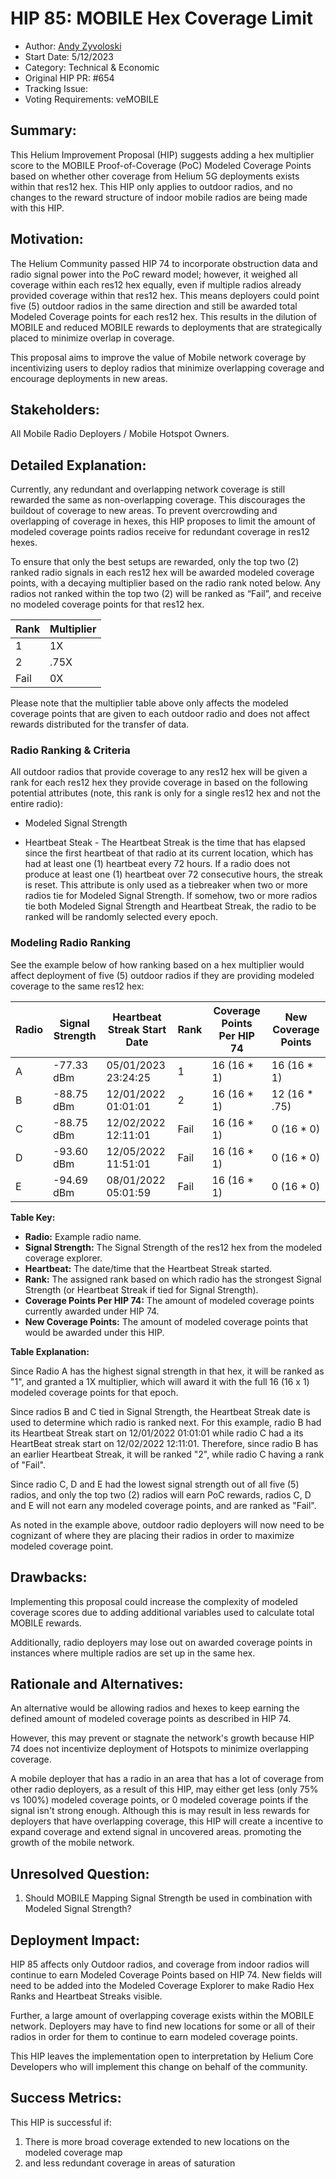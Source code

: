 # HIP 85: MOBILE Hex Coverage Limit

- Author: [Andy Zyvoloski](https://github.com/heatedlime)
- Start Date: 5/12/2023
- Category: Technical & Economic
- Original HIP PR: #654
- Tracking Issue: 
- Voting Requirements: veMOBILE

## Summary:
This Helium Improvement Proposal (HIP) suggests adding a hex multiplier score to the MOBILE Proof-of-Coverage (PoC) Modeled Coverage Points based on whether other coverage from Helium 5G deployments exists within that res12 hex. This HIP only applies to outdoor radios, and no changes to the reward structure of indoor mobile radios are being made with this HIP.

## Motivation:
The Helium Community passed HIP 74 to incorporate obstruction data and radio signal power into the PoC reward model; however, it weighed all coverage within each res12 hex equally, even if multiple radios already provided coverage within that res12 hex. This means deployers could point five (5) outdoor radios in the same direction and still be awarded total Modeled Coverage points for each res12 hex. This results in the dilution of MOBILE and reduced MOBILE rewards to deployments that are strategically placed to minimize overlap in coverage. 

This proposal aims to improve the value of Mobile network coverage by incentivizing users to deploy radios that minimize overlapping coverage and encourage deployments in new areas. 

## Stakeholders:
All Mobile Radio Deployers / Mobile Hotspot Owners. 
 
## Detailed Explanation:
Currently, any redundant and overlapping network coverage is still rewarded the same as non-overlapping coverage. This discourages the buildout of coverage to new areas. To prevent overcrowding and overlapping of coverage in hexes, this HIP proposes to limit the amount of modeled coverage points radios receive for redundant coverage in res12 hexes. 

To ensure that only the best setups are rewarded, only the top two (2) ranked radio signals in each res12 hex will be awarded modeled coverage points, with a decaying multiplier based on the radio rank noted below. Any radios not ranked within the top two (2) will be ranked as “Fail”, and receive no modeled coverage points for that res12 hex. 

| Rank         |Multiplier|  
|--------------|----------|
|      1       |   1X     |
|      2       |  .75X    |
|    Fail      |   0X     |

Please note that the multiplier table above only affects the modeled coverage points that are given to each outdoor radio and does not affect rewards distributed for the transfer of data. 

### Radio Ranking & Criteria

All outdoor radios that provide coverage to any res12 hex will be given a rank for each res12 hex they provide coverage in based on the following potential attributes (note, this rank is only for a single res12 hex and not the entire radio):

- Modeled Signal Strength 

- Heartbeat Steak - The Heartbeat Streak is the time that has elapsed since the first heartbeat of that radio at its current location, which has had at least one (1) heartbeat every 72 hours. If a radio does not produce at least one (1) heartbeat over 72 consecutive hours, the streak is reset. This attribute is only used as a tiebreaker when two or more radios tie for Modeled Signal Strength. If somehow, two or more radios tie both Modeled Signal Strength and Heartbeat Streak, the radio to be ranked will be randomly selected every epoch.

### Modeling Radio Ranking

See the example below of how ranking based on a hex multiplier would affect deployment of five (5) outdoor radios if they are providing modeled coverage to the same res12 hex:

| Radio |Signal Strength| Heartbeat Streak Start Date | Rank  | Coverage Points Per HIP 74| New Coverage Points|  
|-------|---------------|-----------------------------|-------|---------------------------|--------------------|
|   A   |   -77.33 dBm  |05/01/2023 23:24:25          | 1     | 16 (16 * 1)               | 16  (16 * 1)       |
|   B   |   -88.75 dBm  |12/01/2022 01:01:01          | 2     | 16 (16 * 1)               | 12  (16 * .75)     |
|   C   |   -88.75 dBm  |12/02/2022 12:11:01          | Fail  | 16 (16 * 1)               | 0   (16 * 0)       |
|   D   |   -93.60 dBm  |12/05/2022 11:51:01          | Fail  | 16 (16 * 1)               | 0   (16 * 0)       |
|   E   |   -94.69 dBm  |08/01/2022 05:01:59          | Fail  | 16 (16 * 1)               | 0   (16 * 0)       |

**Table Key:**
- **Radio:** Example radio name.
- **Signal Strength:** The Signal Strength of the res12 hex from the modeled coverage explorer.
- **Heartbeat:** The date/time that the Heartbeat Streak started.
- **Rank:** The assigned rank based on which radio has the strongest Signal Strength (or Heartbeat Streak if tied for Signal Strength).
- **Coverage Points Per HIP 74:** The amount of modeled coverage points currently awarded under HIP 74.
- **New Coverage Points:** The amount of modeled coverage points that would be awarded under this HIP.

**Table Explanation:**

Since Radio A has the highest signal strength in that hex, it will be ranked as "1", and granted a 1X multiplier, which will award it with the full 16 (16 x 1) modeled coverage points for that epoch.

Since radios B and C tied in Signal Strength, the Heartbeat Streak date is used to determine which radio is ranked next. For this example, radio B had its Heartbeat Streak start on 12/01/2022 01:01:01 while radio C had a its HeartBeat streak start on 12/02/2022 12:11:01. Therefore, since radio B has an earlier Heartbeat Streak, it will be ranked "2", while radio C having a rank of "Fail".

Since radio C, D and E had the lowest signal strength out of all five (5) radios, and only the top two (2) radios will earn PoC rewards, radios C, D and E will not earn any modeled coverage points, and are ranked as "Fail".

As noted in the example above, outdoor radio deployers will now need to be cognizant of where they are placing their radios in order to maximize modeled coverage point. 

## Drawbacks:
Implementing this proposal could increase the complexity of modeled coverage scores due to adding additional variables used to calculate total MOBILE rewards.

Additionally, radio deployers may lose out on awarded coverage points in instances where multiple radios are set up in the same hex.

## Rationale and Alternatives:
An alternative would be allowing radios and hexes to keep earning the defined amount of modeled coverage points as described in HIP 74. 

However, this may prevent or stagnate the network's growth because HIP 74 does not incentivize deployment of Hotspots to minimize overlapping coverage. 

A mobile deployer that has a radio in an area that has a lot of coverage from other radio deployers, as a result of this HIP, may either get less (only 75% vs 100%) modeled coverage points, or 0 modeled coverage points if the signal isn't strong enough. Although this is may result in less rewards for deployers that have overlapping coverage, this HIP will create a incentive to expand coverage and extend signal in uncovered areas. promoting the growth of the mobile network.

## Unresolved Question:
1. Should MOBILE Mapping Signal Strength be used in combination with Modeled Signal Strength?

## Deployment Impact:
HIP 85 affects only Outdoor radios, and coverage from indoor radios will continue to earn Modeled Coverage Points based on HIP 74. New fields will need to be added into the Modeled Coverage Explorer to make Radio Hex Ranks and Heartbeat Streaks visible.

Further, a large amount of overlapping coverage exists within the MOBILE network. Deployers may have to find new locations for some or all of their radios in order for them to continue to earn modeled coverage points. 

This HIP leaves the implementation open to interpretation by Helium Core Developers who will implement this change on behalf of the community.

## Success Metrics: 
This HIP is successful if:
1. There is more broad coverage extended to new locations on the modeled coverage map 
2. and less redundant coverage in areas of saturation
